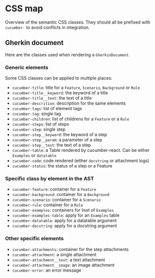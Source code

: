 # CSS map

Overview of the semantic CSS classes. They should all be prefixed with `cucumber-` to avoid conflicts in integration.

## Gherkin document

Here are the classes used when rendering a `GherkinDocument`.

### Generic elements

Some CSS classes can be applied to multiple places:

 * `cucumber-title`: title for a `Feature`, `Scenario`, `Background` or `Rule`
 * `cucumber-title__keyword`: the keyword of a title
 * `cucumber-title__text`: the text of a title
 * `cucumber-descrition`: description for the same elements
 * `cucumber-tags`: list of element tags
 * `cucumber-tag`: single tag
 * `cucumber-children`: list of childrens for a `Feature` or a `Rule`
 * `cucumber-steps`: list of steps
 * `cucumber-step`: single step
 * `cucumber-step__keyword`: the keyword of a step
 * `cucumber-step__param`: a parameter of a step
 * `cucumber-step__text`: the text of a step
 * `cucumber-table`: a Table rendered by cucumber-react. Can be either `Examples` or `datatable`
 * `cucumber-code`: code rendered (either `docstring` or attachment logs)
 * `cucumber-status`: the status of a step or a Feature

### Specific class by element in the AST

 * `cucumber-feature`: container for a `Feature`
 * `cucumber-background`: container for a `Background`
 * `cucumber-scenario`: container for a `Scenario`
 * `cucumber-rule`: container for a `Rule`
 * `cucumber-examples`: containers for lisst of `Examples`
 * `cucumber-examples-table`: apply for an `Examples` table
 * `cucumber-datatable`: apply for a datatable argument
 * `cucumber-docstring`: apply for a docstring argument

### Other specific elements

 * `cucumber-attachments`: container for the step attachments
 * `cucumber-attachment`: a single attachment
 * `cucumber-attachment__text`: a text attachment
 * `cucumber-attachment__image`: an image attachment
 * `cucumber-error`: an error message
